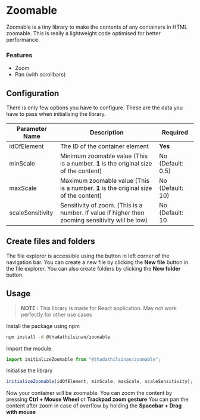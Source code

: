 # Zoomable

Zoomable is a tiny library to make the contents of any containers in HTML zoomable. This is really a lightweight code optimised for better performance.

### Features

- Zoom
- Pan (with scrollbars)

## Configuration

There is only few options you have to configure. These are the data you have to pass when initialising the library.

| Parameter Name   | Description                                                                                      | Required          |
| ---------------- | ------------------------------------------------------------------------------------------------ | ----------------- |
| idOfElement      | The ID of the container element                                                                  | **Yes**           |
| minScale         | Minimum zoomable value (This is a number. **1** is the original size of the content)             | No (Default: 0.5) |
| maxScale         | Maximum zoomable value (This is a number. **1** is the original size of the content)             | No (Default: 10)  |
| scaleSensitivity | Sensitivity of zoom. (This is a number. If value if higher then zooming sensitivity will be low) | No (Default: 10   |

## Create files and folders

The file explorer is accessible using the button in left corner of the navigation bar. You can create a new file by clicking the **New file** button in the file explorer. You can also create folders by clicking the **New folder** button.

## Usage

> **NOTE :** This library is made for React application. May not work perfectly for other use cases

Install the package using npm

```bash
npm install -d @thadathilsinan/zoomable
```

Import the module.

```javascript
import initializeZoomable from "@thadathilsinan/zoomable";
```

Initialise the library

```javascript
initializeZoomable(idOfElement, minScale, maxScale, scaleSensitivity);
```

Now your container will be zoomable. You can zoom the content by pressing **Ctrl + Mouse Wheel** or **Trackpad zoom gesture**
You can pan the content after zoom in case of overflow by holding the **Spacebar + Drag with mouse**
